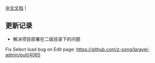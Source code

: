 
<a href="https://laravel-admin.org/docs/zh">中文文档</a> |

## 更新记录

* 解决项目部署在二级目录下的问题

Fix Select load bug on Edit page:
https://github.com/z-song/laravel-admin/pull/4065